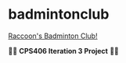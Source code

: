 # badmintonclub
[Raccoon's Badminton Club!](https://barndonmai.github.io/badmintonclub/)

🦝🏸 **CPS406 Iteration 3 Project** 🏸🦝

